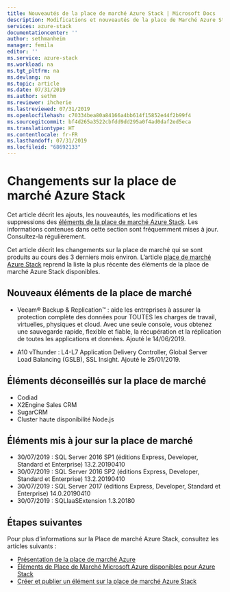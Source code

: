 ```yaml
---
title: Nouveautés de la place de marché Azure Stack | Microsoft Docs
description: Modifications et nouveautés de la place de Marché Azure Stack.
services: azure-stack
documentationcenter: ''
author: sethmanheim
manager: femila
editor: ''
ms.service: azure-stack
ms.workload: na
ms.tgt_pltfrm: na
ms.devlang: na
ms.topic: article
ms.date: 07/31/2019
ms.author: sethm
ms.reviewer: ihcherie
ms.lastreviewed: 07/31/2019
ms.openlocfilehash: c70334bea80a84166a4bb614f15852e44f2b99f4
ms.sourcegitcommit: bf4d265a3522cbfdd9dd295a0f4ad0daf2ed5eca
ms.translationtype: HT
ms.contentlocale: fr-FR
ms.lasthandoff: 07/31/2019
ms.locfileid: "68692133"
---
```

# <a name="azure-stack-marketplace-changes"></a>Changements sur la place de marché Azure Stack

Cet article décrit les ajouts, les nouveautés, les modifications et les suppressions des [éléments de la place de marché Azure Stack](azure-stack-marketplace-azure-items.md). Les informations contenues dans cette section sont fréquemment mises à jour. Consultez-la régulièrement.

Cet article décrit les changements sur la place de marché qui se sont produits au cours des 3 derniers mois environ. L’article [place de marché Azure Stack](azure-stack-marketplace-azure-items.md) reprend la liste la plus récente des éléments de la place de marché Azure Stack disponibles.

## <a name="new-marketplace-items"></a>Nouveaux éléments de la place de marché

- Veeam® Backup & Replication™ : aide les entreprises à assurer la protection complète des données pour TOUTES les charges de travail, virtuelles, physiques et cloud. Avec une seule console, vous obtenez une sauvegarde rapide, flexible et fiable, la récupération et la réplication de toutes les applications et données. Ajouté le 14/06/2019.

- A10 vThunder : L4-L7 Application Delivery Controller, Global Server Load Balancing (GSLB), SSL Insight. Ajouté le 25/01/2019.

## <a name="deprecated-marketplace-items"></a>Éléments déconseillés sur la place de marché

- Codiad
- X2Engine Sales CRM
- SugarCRM
- Cluster haute disponibilité Node.js

## <a name="updated-marketplace-items"></a>Éléments mis à jour sur la place de marché

- 30/07/2019 : SQL Server 2016 SP1 (éditions Express, Developer, Standard et Enterprise) 13.2.20190410
- 30/07/2019 : SQL Server 2016 SP2 (éditions Express, Developer, Standard et Enterprise) 13.2.20190410
- 30/07/2019 : SQL Server 2017 (éditions Express, Developer, Standard et Enterprise) 14.0.20190410
- 30/07/2019 : SQLIaaSExtension 1.3.20180

## <a name="next-steps"></a>Étapes suivantes

Pour plus d’informations sur la Place de marché Azure Stack, consultez les articles suivants :

- [Présentation de la place de marché Azure](azure-stack-marketplace.md)
- [Éléments de Place de Marché Microsoft Azure disponibles pour Azure Stack](azure-stack-marketplace-azure-items.md)
- [Créer et publier un élément sur la place de marché Azure Stack](azure-stack-create-and-publish-marketplace-item.md)
